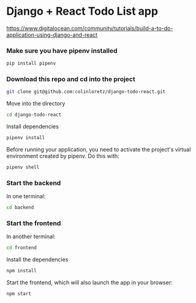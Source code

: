 # Django + React Todo List app

https://www.digitalocean.com/community/tutorials/build-a-to-do-application-using-django-and-react

### Make sure you have pipenv installed

```sh
pip install pipenv
```

### Download this repo and cd into the project

```sh
git clone git@github.com:colinloretz/django-todo-react.git
```

Move into the directory

```sh
cd django-todo-react
```

Install dependencies

```sh
pipenv install
```

Before running your application, you need to activate the project's virtual environment created by pipenv. Do this with:

```sh
pipenv shell
```

### Start the backend

In one terminal:

```sh
cd backend
```

### Start the frontend

In another terminal:

```sh
cd frontend
```

Install the dependencies

```sh
npm install
```

Start the frontend, which will also launch the app in your browser:

```sh
npm start
```